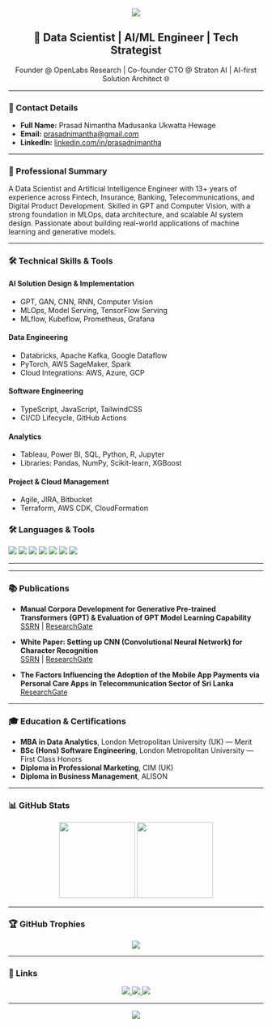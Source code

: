 <div align="center">
  <img src="https://capsule-render.vercel.app/api?type=waving&color=0:3E7EBF,100:29ABE2&height=200&section=header&text=Hi%20I'm%20Nimantha%20Hewage!&fontSize=40&fontColor=ffffff" />
</div>

<h2 align="center">🚀 Data Scientist | AI/ML Engineer | Tech Strategist</h2>
<p align="center">Founder @ OpenLabs Research | Co-founder CTO @ Straton AI | AI-first Solution Architect 🌐</p>

---

### 📍 Contact Details

- **Full Name:** Prasad Nimantha Madusanka Ukwatta Hewage  
- **Email:** prasadnimantha@gmail.com  
- **LinkedIn:** [linkedin.com/in/prasadnimantha](https://www.linkedin.com/in/prasadnimantha/)  

---

### 💼 Professional Summary

A Data Scientist and Artificial Intelligence Engineer with 13+ years of experience across Fintech, Insurance, Banking, Telecommunications, and Digital Product Development. Skilled in GPT and Computer Vision, with a strong foundation in MLOps, data architecture, and scalable AI system design. Passionate about building real-world applications of machine learning and generative models.

---

### 🛠️ Technical Skills & Tools

#### AI Solution Design & Implementation
- GPT, GAN, CNN, RNN, Computer Vision
- MLOps, Model Serving, TensorFlow Serving
- MLflow, Kubeflow, Prometheus, Grafana

#### Data Engineering
- Databricks, Apache Kafka, Google Dataflow
- PyTorch, AWS SageMaker, Spark
- Cloud Integrations: AWS, Azure, GCP

#### Software Engineering
- TypeScript, JavaScript, TailwindCSS
- CI/CD Lifecycle, GitHub Actions

#### Analytics
- Tableau, Power BI, SQL, Python, R, Jupyter
- Libraries: Pandas, NumPy, Scikit-learn, XGBoost

#### Project & Cloud Management
- Agile, JIRA, Bitbucket
- Terraform, AWS CDK, CloudFormation

### 🛠️ Languages & Tools

<p align="left">
  <img src="https://img.shields.io/badge/Python-3776AB?style=for-the-badge&logo=python&logoColor=white"/>
  <img src="https://img.shields.io/badge/TypeScript-3178C6?style=for-the-badge&logo=typescript&logoColor=white"/>
  <img src="https://img.shields.io/badge/Next.js-000000?style=for-the-badge&logo=nextdotjs&logoColor=white"/>
  <img src="https://img.shields.io/badge/Kotlin-0095D5?style=for-the-badge&logo=kotlin&logoColor=white"/>
  <img src="https://img.shields.io/badge/Flutter-02569B?style=for-the-badge&logo=flutter&logoColor=white"/>
  <img src="https://img.shields.io/badge/Databricks-EF3E42?style=for-the-badge&logo=databricks&logoColor=white"/>
  <img src="https://img.shields.io/badge/Firebase-FFCA28?style=for-the-badge&logo=firebase&logoColor=black"/>
</p>

---

---

### 📚 Publications

- **Manual Corpora Development for Generative Pre-trained Transformers (GPT) & Evaluation of GPT Model Learning Capability**  
  [SSRN](https://ssrn.com/abstract=4391815) | [ResearchGate](https://www.researchgate.net/publication/369236247)

- **White Paper: Setting up CNN (Convolutional Neural Network) for Character Recognition**  
  [SSRN](https://ssrn.com/abstract=4401141) | [ResearchGate](https://www.researchgate.net/publication/369170564)

- **The Factors Influencing the Adoption of the Mobile App Payments via Personal Care Apps in Telecommunication Sector of Sri Lanka**  
  [ResearchGate](https://www.researchgate.net/publication/369113220)

---

### 🎓 Education & Certifications

- **MBA in Data Analytics**, London Metropolitan University (UK) — Merit  
- **BSc (Hons) Software Engineering**, London Metropolitan University — First Class Honors  
- **Diploma in Professional Marketing**, CIM (UK)  
- **Diploma in Business Management**, ALISON  

---

### 📊 GitHub Stats

<p align="center">
  <img src="https://github-readme-stats.vercel.app/api?username=nimanpra&show_icons=true&theme=radical" height="150"/>
  <img src="https://github-readme-stats.vercel.app/api/top-langs/?username=nimanpra&layout=compact&theme=radical" height="150"/>
</p>

---

### 🏆 GitHub Trophies

<p align="center">
  <img src="https://github-profile-trophy.vercel.app/?username=nimanpra&theme=onedark&row=1&column=6" />
</p>

---

### 🔗 Links

<p align="center">
  <a href="https://www.linkedin.com/in/prasadnimantha/">
    <img src="https://img.shields.io/badge/LinkedIn-blue?style=for-the-badge&logo=linkedin&logoColor=white" />
  </a>
  <a href="https://openlabsresearch.com">
    <img src="https://img.shields.io/badge/OpenLabs-Website-black?style=for-the-badge&logo=google-chrome&logoColor=white" />
  </a>
  <a href="https://www.youtube.com/@TalesLores">
    <img src="https://img.shields.io/badge/Tales%20%26%20Lores-YouTube-red?style=for-the-badge&logo=youtube&logoColor=white" />
  </a>
</p>

---

<div align="center">
  <img src="https://quotes-github-readme.vercel.app/api?type=horizontal&theme=radical" />
</div>
